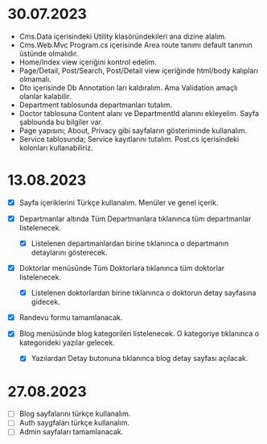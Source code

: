# 30.07.2023

- Cms.Data içerisindeki Utility klasöründekileri ana dizine alalım.
- Cms.Web.Mvc Program.cs içerisinde Area route tanımı default tanımın üstünde olmalıdır.
- Home/Index view içeriğini kontrol edelim.
- Page/Detail, Post/Search, Post/Detail view içeriğinde html/body kalıpları olmamalı.
- Dto içerisinde Db Annotation ları kaldıralım. Ama Validation amaçlı olanlar kalabilir.
- Department tablosunda departmanları tutalım.
- Doctor tablosuna Content alanı ve DepartmentId alanını ekleyelim. Sayfa şablounda bu bilgiler var.
- Page yapısını; About, Privacy gibi sayfaların gösteriminde kullanalım.
- Service tablosunda; Service kayıtlarını tutalım. Post.cs içerisindeki kolonları kullanabiliriz.

# 13.08.2023

- [x] Sayfa içeriklerini Türkçe kullanalım. Menüler ve genel içerik.
- [x] Departmanlar altında Tüm Departmanlara tıklanınca tüm departmanlar listelenecek.
    - [x] Listelenen departmanlardan birine tıklanınca o departmanın detaylarını gösterecek.
- [x] Doktorlar menüsünde Tüm Doktorlara tıklanınca tüm doktorlar listelenecek.
    - [x] Listelenen doktorlardan birine tıklanınca o doktorun detay sayfasına gidecek.

- [x] Randevu formu tamamlanacak.

- [x] Blog menüsünde blog kategorileri listelenecek. O kategoriye tıklanınca o kategorideki yazılar gelecek. 
    - [x] Yazılardan Detay butonuna tıklanınca blog detay sayfası açılacak.


# 27.08.2023
- [ ] Blog sayfalarını türkçe kullanalım.
- [ ] Auth saygfaları türkçe kullanalım.
- [ ] Admin sayfaları tamamlanacak.